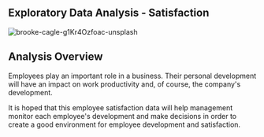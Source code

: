 ## Exploratory Data Analysis - Satisfaction

![brooke-cagle-g1Kr4Ozfoac-unsplash](https://user-images.githubusercontent.com/70124491/116664256-68af4a80-a9c2-11eb-8805-885680cc8490.jpg)

## Analysis Overview
Employees play an important role in a business. Their personal development will have an impact on work productivity and, of course, the company's development.

It is hoped that this employee satisfaction data will help management monitor each employee's development and make decisions in order to create a good environment for employee development and satisfaction.
